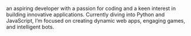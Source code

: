 an aspiring developer with a passion for coding and a keen interest in building innovative applications. Currently diving into Python and JavaScript, I’m focused on creating dynamic web apps, engaging games, and intelligent bots.
